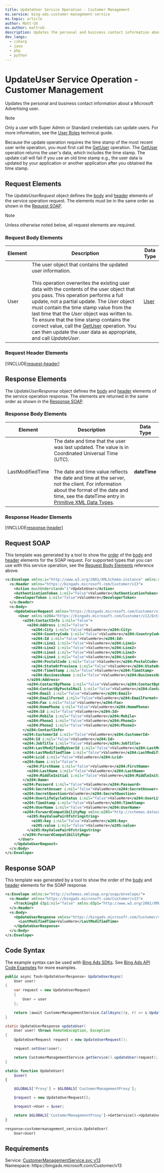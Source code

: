 ```yaml
---
title: UpdateUser Service Operation - Customer Management
ms.service: bing-ads-customer-management-service
ms.topic: article
author: Matt-UX
ms.author: mattrob
description: Updates the personal and business contact information about a Microsoft Advertising user.
dev_langs: 
  - csharp
  - java
  - php
  - python
---
```

# UpdateUser Service Operation - Customer Management
Updates the personal and business contact information about a Microsoft Advertising user. 

> [!NOTE]
> Only a user with Super Admin or Standard credentials can update users. For more information, see the [User Roles](../guides/account-hierarchy-permissions.md#user-roles) technical guide.  

Because the update operation requires the time stamp of the most recent user write operation, you must first call the [GetUser](getuser.md) operation. The [GetUser](getuser.md) operation returns the user's data, which includes the time stamp. The update call will fail if you use an old time stamp e.g., the user data is updated by your application or another application after you obtained the time stamp. 

## <a name="request"></a>Request Elements
The *UpdateUserRequest* object defines the [body](#request-body) and [header](#request-header) elements of the service operation request. The elements must be in the same order as shown in the [Request SOAP](#request-soap). 

> [!NOTE]
> Unless otherwise noted below, all request elements are required.

### <a name="request-body"></a>Request Body Elements

|Element|Description|Data Type|
|-----------|---------------|-------------|
|<a name="user"></a>User|The user object that contains the updated user information.<br/><br/>This operation overwrites the existing user data with the contents of the user object that you pass. This operation performs a full update, not a partial update. The *User* object must contain the time stamp value from the last time that the *User* object was written to. To ensure that the time stamp contains the correct value, call the [GetUser](getuser.md) operation. You can then update the user data as appropriate, and call *UpdateUser*.|[User](user.md)|

### <a name="request-header"></a>Request Header Elements
[!INCLUDE[request-header](./includes/request-header.md)]

## <a name="response"></a>Response Elements
The *UpdateUserResponse* object defines the [body](#response-body) and [header](#response-header) elements of the service operation response. The elements are returned in the same order as shown in the [Response SOAP](#response-soap).

### <a name="response-body"></a>Response Body Elements

|Element|Description|Data Type|
|-----------|---------------|-------------|
|<a name="lastmodifiedtime"></a>LastModifiedTime|The date and time that the user was last updated. The value is in Coordinated Universal Time (UTC).<br/><br/>The date and time value reflects the date and time at the server, not the client. For information about the format of the date and time, see the dateTime entry in [Primitive XML Data Types](https://go.microsoft.com/fwlink/?linkid=859198).|**dateTime**|

### <a name="response-header"></a>Response Header Elements
[!INCLUDE[response-header](./includes/response-header.md)]

## <a name="request-soap"></a>Request SOAP
This template was generated by a tool to show the [order](../guides/services-protocol.md#element-order) of the [body](#request-body) and [header](#request-header) elements for the SOAP request. For supported types that you can use with this service operation, see the [Request Body Elements](#request-body) reference above.

```xml
<s:Envelope xmlns:i="http://www.w3.org/2001/XMLSchema-instance" xmlns:s="http://schemas.xmlsoap.org/soap/envelope/">
  <s:Header xmlns="https://bingads.microsoft.com/Customer/v13">
    <Action mustUnderstand="1">UpdateUser</Action>
    <AuthenticationToken i:nil="false">ValueHere</AuthenticationToken>
    <DeveloperToken i:nil="false">ValueHere</DeveloperToken>
  </s:Header>
  <s:Body>
    <UpdateUserRequest xmlns="https://bingads.microsoft.com/Customer/v13">
      <User xmlns:e204="https://bingads.microsoft.com/Customer/v13/Entities" i:nil="false">
        <e204:ContactInfo i:nil="false">
          <e204:Address i:nil="false">
            <e204:City i:nil="false">ValueHere</e204:City>
            <e204:CountryCode i:nil="false">ValueHere</e204:CountryCode>
            <e204:Id i:nil="false">ValueHere</e204:Id>
            <e204:Line1 i:nil="false">ValueHere</e204:Line1>
            <e204:Line2 i:nil="false">ValueHere</e204:Line2>
            <e204:Line3 i:nil="false">ValueHere</e204:Line3>
            <e204:Line4 i:nil="false">ValueHere</e204:Line4>
            <e204:PostalCode i:nil="false">ValueHere</e204:PostalCode>
            <e204:StateOrProvince i:nil="false">ValueHere</e204:StateOrProvince>
            <e204:TimeStamp i:nil="false">ValueHere</e204:TimeStamp>
            <e204:BusinessName i:nil="false">ValueHere</e204:BusinessName>
          </e204:Address>
          <e204:ContactByPhone i:nil="false">ValueHere</e204:ContactByPhone>
          <e204:ContactByPostalMail i:nil="false">ValueHere</e204:ContactByPostalMail>
          <e204:Email i:nil="false">ValueHere</e204:Email>
          <e204:EmailFormat i:nil="false">ValueHere</e204:EmailFormat>
          <e204:Fax i:nil="false">ValueHere</e204:Fax>
          <e204:HomePhone i:nil="false">ValueHere</e204:HomePhone>
          <e204:Id i:nil="false">ValueHere</e204:Id>
          <e204:Mobile i:nil="false">ValueHere</e204:Mobile>
          <e204:Phone1 i:nil="false">ValueHere</e204:Phone1>
          <e204:Phone2 i:nil="false">ValueHere</e204:Phone2>
        </e204:ContactInfo>
        <e204:CustomerId i:nil="false">ValueHere</e204:CustomerId>
        <e204:Id i:nil="false">ValueHere</e204:Id>
        <e204:JobTitle i:nil="false">ValueHere</e204:JobTitle>
        <e204:LastModifiedByUserId i:nil="false">ValueHere</e204:LastModifiedByUserId>
        <e204:LastModifiedTime i:nil="false">ValueHere</e204:LastModifiedTime>
        <e204:Lcid i:nil="false">ValueHere</e204:Lcid>
        <e204:Name i:nil="false">
          <e204:FirstName i:nil="false">ValueHere</e204:FirstName>
          <e204:LastName i:nil="false">ValueHere</e204:LastName>
          <e204:MiddleInitial i:nil="false">ValueHere</e204:MiddleInitial>
        </e204:Name>
        <e204:Password i:nil="false">ValueHere</e204:Password>
        <e204:SecretAnswer i:nil="false">ValueHere</e204:SecretAnswer>
        <e204:SecretQuestion>ValueHere</e204:SecretQuestion>
        <e204:UserLifeCycleStatus i:nil="false">ValueHere</e204:UserLifeCycleStatus>
        <e204:TimeStamp i:nil="false">ValueHere</e204:TimeStamp>
        <e204:UserName i:nil="false">ValueHere</e204:UserName>
        <e204:ForwardCompatibilityMap xmlns:e205="http://schemas.datacontract.org/2004/07/System.Collections.Generic" i:nil="false">
          <e205:KeyValuePairOfstringstring>
            <e205:key i:nil="false">ValueHere</e205:key>
            <e205:value i:nil="false">ValueHere</e205:value>
          </e205:KeyValuePairOfstringstring>
        </e204:ForwardCompatibilityMap>
      </User>
    </UpdateUserRequest>
  </s:Body>
</s:Envelope>
```

## <a name="response-soap"></a>Response SOAP
This template was generated by a tool to show the order of the [body](#response-body) and [header](#response-header) elements for the SOAP response.

```xml
<s:Envelope xmlns:s="http://schemas.xmlsoap.org/soap/envelope/">
  <s:Header xmlns="https://bingads.microsoft.com/Customer/v13">
    <TrackingId d3p1:nil="false" xmlns:d3p1="http://www.w3.org/2001/XMLSchema-instance">ValueHere</TrackingId>
  </s:Header>
  <s:Body>
    <UpdateUserResponse xmlns="https://bingads.microsoft.com/Customer/v13">
      <LastModifiedTime>ValueHere</LastModifiedTime>
    </UpdateUserResponse>
  </s:Body>
</s:Envelope>
```

## <a name="example"></a>Code Syntax
The example syntax can be used with [Bing Ads SDKs](../guides/client-libraries.md). See [Bing Ads API Code Examples](../guides/code-examples.md) for more examples.
```csharp
public async Task<UpdateUserResponse> UpdateUserAsync(
	User user)
{
	var request = new UpdateUserRequest
	{
		User = user
	};

	return (await CustomerManagementService.CallAsync((s, r) => s.UpdateUserAsync(r), request));
}
```
```java
static UpdateUserResponse updateUser(
	User user) throws RemoteException, Exception
{
	UpdateUserRequest request = new UpdateUserRequest();

	request.setUser(user);

	return CustomerManagementService.getService().updateUser(request);
}
```
```php
static function UpdateUser(
	$user)
{

	$GLOBALS['Proxy'] = $GLOBALS['CustomerManagementProxy'];

	$request = new UpdateUserRequest();

	$request->User = $user;

	return $GLOBALS['CustomerManagementProxy']->GetService()->UpdateUser($request);
}
```
```python
response=customermanagement_service.UpdateUser(
	User=User)
```

## Requirements
Service: [CustomerManagementService.svc v13](https://clientcenter.api.bingads.microsoft.com/Api/CustomerManagement/v13/CustomerManagementService.svc)  
Namespace: https\://bingads.microsoft.com/Customer/v13  

